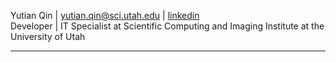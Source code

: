 
Yutian Qin | <a href="mailto:yutian.qin@utah.edu">yutian.qin@sci.utah.edu</a> | <a href="https://www.linkedin.com/in/yutianqin" target="_blank">linkedin</a> <br>
Developer | IT Specialist at Scientific Computing and Imaging Institute at the University of Utah

---

<!-- <table style="width: 100%;">
    <td tyle="width: 50%;">
        <img align="left" src="https://github-readme-stats.vercel.app/api/top-langs?username=yutianqin&show_icons=true&locale=en&layout=compact" alt="yutianqin"/>
    </td>
    <td style="width:60%;">
        <img align="right" src="https://github-readme-streak-stats.herokuapp.com/?user=yutianqin&" alt="yutianqin"/>
    </td>
</table> -->

<!-- --- -->
